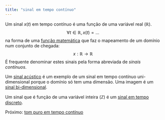 ```yaml
---
title: "sinal em tempo contínuo"
---
```


Um sinal $x(t)$ em tempo contínuo é uma função de uma variável real ($\mathbb{R}$).
$$
\forall t \in \mathbb{R}, x(t) = \ldots
$$
na forma de uma [função matemática](aulas/aula01/ss-sin-conc/função%20matemática.md) que faz o mapeamento de um domínio num conjunto de chegada:
$$
 x: \mathbb{R} \rightarrow \mathbb{R}
$$
É frequente denominar estes sinais pela forma abreviada de _sinais contínuos_.

Um [sinal acústico](aulas/aula01/ss-sin-conc/sinal%20acústico.md) é um exemplo de um sinal em tempo contínuo uni-dimensional porque o domínio só tem uma dimensão. Uma imagem é um [sinal bi-dimensional](aulas/aula01/ss-sin-conc/sinal%20bi-dimensional.md).

Um sinal que é função de uma variável inteira ($\mathbb{Z}$) é um [sinal em tempo discreto](aulas/aula01/ss-sin-conc/sinal%20em%20tempo%20discreto.md).

Próximo: [tom puro em tempo contínuo](aulas/aula01/ss-sin-conc/tom%20puro%20em%20tempo%20contínuo.md)
